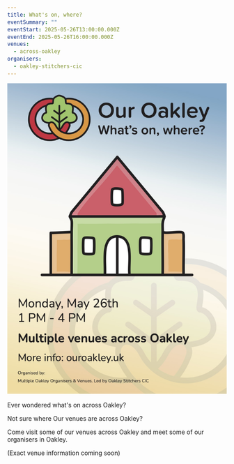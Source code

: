 ```yaml
---
title: What's on, where?
eventSummary: ""
eventStart: 2025-05-26T13:00:00.000Z
eventEnd: 2025-05-26T16:00:00.000Z
venues:
  - across-oakley
organisers:
  - oakley-stitchers-cic
---
```

![Our Oakley - What's On, Where? poster. Green, red and orange drawing of a hall. Date and time of event advertised.](poster-what-s-on-where.jpg "Our Oakley What's on, where?")

Ever wondered what's on across Oakley?

Not sure where Our venues are across Oakley?

Come visit some of our venues across Oakley and meet some of our organisers in Oakley.

(Exact venue information coming soon)
